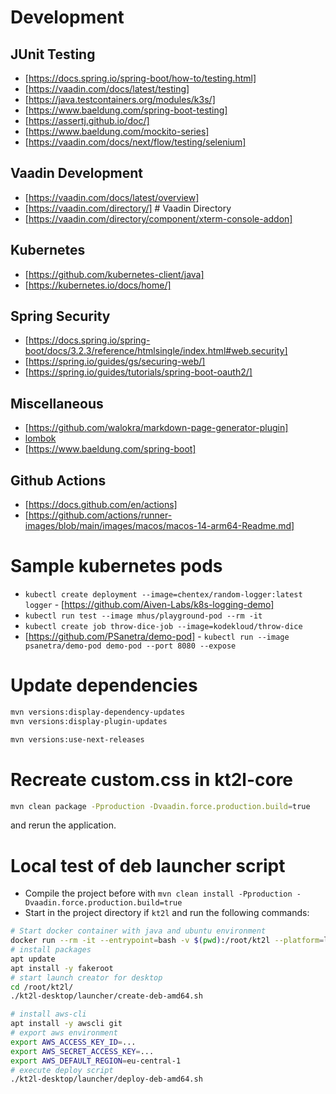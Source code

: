 # Development

## JUnit Testing

* [https://docs.spring.io/spring-boot/how-to/testing.html]
* [https://vaadin.com/docs/latest/testing]
* [https://java.testcontainers.org/modules/k3s/]
* [https://www.baeldung.com/spring-boot-testing]
* [https://assertj.github.io/doc/]
* [https://www.baeldung.com/mockito-series]
* [https://vaadin.com/docs/next/flow/testing/selenium]


## Vaadin Development

* [https://vaadin.com/docs/latest/overview]
* [https://vaadin.com/directory/] # Vaadin Directory
* [https://vaadin.com/directory/component/xterm-console-addon]

## Kubernetes

* [https://github.com/kubernetes-client/java]
* [https://kubernetes.io/docs/home/]

## Spring Security

* [https://docs.spring.io/spring-boot/docs/3.2.3/reference/htmlsingle/index.html#web.security]
* [https://spring.io/guides/gs/securing-web/]
* [https://spring.io/guides/tutorials/spring-boot-oauth2/]

## Miscellaneous

* [https://github.com/walokra/markdown-page-generator-plugin]
* [lombok](https://projectlombok.org/features/all)
* [https://www.baeldung.com/spring-boot]

## Github Actions

* [https://docs.github.com/en/actions]
* [https://github.com/actions/runner-images/blob/main/images/macos/macos-14-arm64-Readme.md]

# Sample kubernetes pods

* `kubectl create deployment --image=chentex/random-logger:latest logger` - [https://github.com/Aiven-Labs/k8s-logging-demo]
* `kubectl run test --image mhus/playground-pod --rm -it`
* `kubectl create job throw-dice-job --image=kodekloud/throw-dice`
* [https://github.com/PSanetra/demo-pod] - `kubectl run --image psanetra/demo-pod demo-pod --port 8080 --expose`

# Update dependencies

```bash
mvn versions:display-dependency-updates
mvn versions:display-plugin-updates

mvn versions:use-next-releases
```

# Recreate custom.css in kt2l-core

```bash
mvn clean package -Pproduction -Dvaadin.force.production.build=true
```

and rerun the application.

# Local test of deb launcher script

* Compile the project before with `mvn clean install -Pproduction -Dvaadin.force.production.build=true`
* Start in the project directory if `kt2l` and run the following commands:

```bash
# Start docker container with java and ubuntu environment
docker run --rm -it --entrypoint=bash -v $(pwd):/root/kt2l --platform=linux/amd64 eclipse-temurin:21-amd64
# install packages
apt update
apt install -y fakeroot
# start launch creator for desktop 
cd /root/kt2l/
./kt2l-desktop/launcher/create-deb-amd64.sh

# install aws-cli
apt install -y awscli git
# export aws environment
export AWS_ACCESS_KEY_ID=...
export AWS_SECRET_ACCESS_KEY=...
export AWS_DEFAULT_REGION=eu-central-1
# execute deploy script
./kt2l-desktop/launcher/deploy-deb-amd64.sh
```


